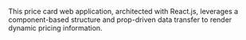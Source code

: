 This price card web application, architected with React.js, leverages a component-based structure and prop-driven data transfer to render dynamic pricing information.
